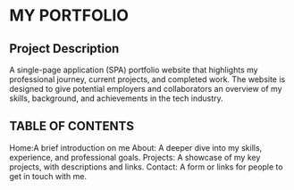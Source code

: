 # MY PORTFOLIO

## Project Description
A single-page application (SPA) portfolio website that highlights my professional journey, current projects, and completed work. The website is designed to give potential employers and collaborators an overview of my skills, background, and achievements in the tech industry.

## TABLE OF CONTENTS
Home:A brief introduction on me
About: A deeper dive into my skills, experience, and professional goals.
Projects: A showcase of my key projects, with descriptions and links.
Contact: A form or links for people to get in touch with me.
